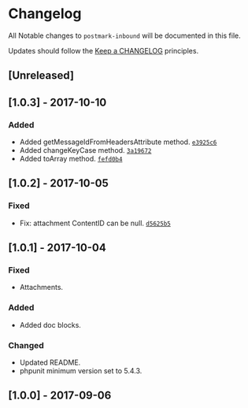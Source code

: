# Changelog

All Notable changes to `postmark-inbound` will be documented in this file.

Updates should follow the [Keep a CHANGELOG](http://keepachangelog.com/) principles.

## [Unreleased]

## [1.0.3] - 2017-10-10

### Added
- Added getMessageIdFromHeadersAttribute method. [`e3925c6`](https://github.com/heyhoo/postmark-inbound/commit/e3925c665b493682911e8394f5d28170d46f0b64)
- Added changeKeyCase method. [`3a19672`](https://github.com/heyhoo/postmark-inbound/commit/3a196724a9420aed50abfbf814fbf19b9b73bbc6)
- Added toArray method. [`fefd0b4`](https://github.com/heyhoo/postmark-inbound/commit/fefd0b44776e650fc494a98a37645bdbcc976688)

## [1.0.2] - 2017-10-05

### Fixed
- Fix: attachment ContentID can be null. [`d5625b5`](https://github.com/heyhoo/postmark-inbound/commit/d5625b5b8a74f8e9c9173409e427bacbcb183650)

## [1.0.1] - 2017-10-04

### Fixed
- Attachments.

### Added
- Added doc blocks.

### Changed
- Updated README.
- phpunit minimum version set to 5.4.3.

## [1.0.0] - 2017-09-06
